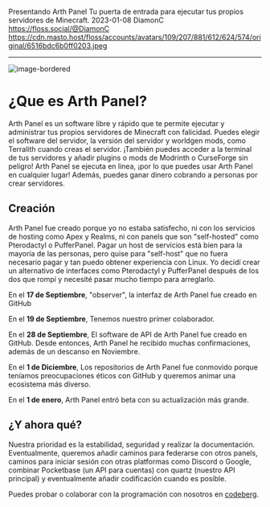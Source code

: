 Presentando Arth Panel
Tu puerta de entrada para ejecutar tus propios servidores de Minecraft.
2023-01-08
DiamonC
https://floss.social/@DiamonC
https://cdn.masto.host/floss/accounts/avatars/109/207/881/612/624/574/original/6516bdc6b0ff0203.jpeg

---

![image-bordered](https://i.imgur.com/sHstVuD.png)  
# ¿Que es Arth Panel?

Arth Panel es un software libre y rápido que te permite ejecutar y administrar tus propios servidores de Minecraft con falicidad. Puedes elegir el software del servidor, la versión del servidor y worldgen mods, como Terralith cuando creas el servidor. ¡También puedes acceder a la terminal de tus servidores y añadir plugins o mods de Modrinth o CurseForge sin peligro! Arth Panel se ejecuta en linea, ¡por lo que puedes usar Arth Panel en cualquier lugar! Además, puedes ganar dinero cobrando a personas por crear servidores.

## Creación
Arth Panel fue creado porque yo no estaba satisfecho, ni con los servicios de hosting como Apex y Realms, ni con panels que son "self-hosted" como Pterodactyl o PufferPanel. Pagar un host de servicios está bien para la mayoría de las personas, pero quise para "self-host" que no fuera necesario pagar y tan puedo obtener experiencia con Linux. Yo decidí crear un alternativo de interfaces como Pterodactyl y PufferPanel después de los dos que rompí y necesité pasar mucho tiempo para arreglarlo.

En el **17 de Septiembre**, "observer", la interfaz de Arth Panel fue creado en GitHub

En el **19 de Septiembre**, Tenemos nuestro primer colaborador.

En el **28 de Septiembre**, El software de API de Arth Panel fue creado en GitHub. Desde entonces, Arth Panel he recibido muchas confirmaciones, además de un descanso en Noviembre.

En el **1 de Diciembre**, Los repositorios de Arth Panel fue conmovido porque teníamos preocupaciones éticos con GitHub y queremos animar una ecosistema más diverso.

En el **1 de enero**, Arth Panel entró beta con su actualización más grande.

## ¿Y ahora qué?
Nuestra prioridad es la estabilidad, seguridad y realizar la documentación. Eventualmente, queremos añadir caminos para federarse con otros panels, caminos para iniciar sesión con otras platformas como Discord o Google, combinar Pocketbase (un API para cuentas) con quartz (nuestro API principal) y eventualmente añadir codificación cuando es posíble.

Puedes probar o colaborar con la programación con nosotros en [codeberg](https://codeberg.org/arth).


